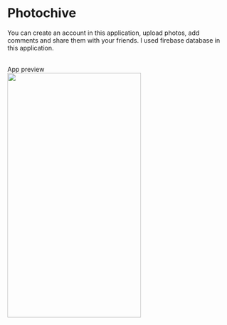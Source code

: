 # Photochive

You can create an account in this application, upload photos, add comments and share them with your friends. I used firebase database in this application.
<br>
<br>

App preview
<br>
<img src="/photochive.gif" width="300" height="550"/>